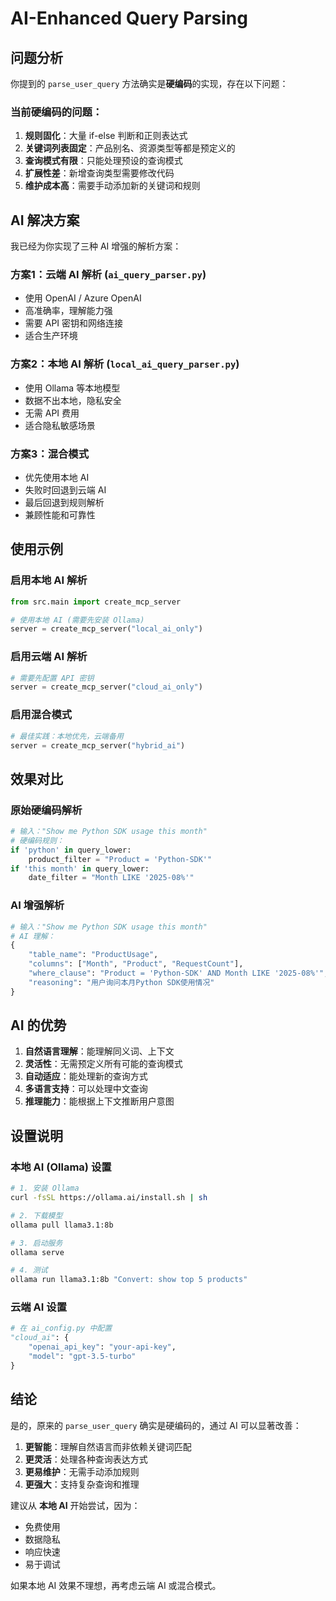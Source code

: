# AI-Enhanced Query Parsing

## 问题分析

你提到的 `parse_user_query` 方法确实是**硬编码**的实现，存在以下问题：

### 当前硬编码的问题：
1. **规则固化**：大量 if-else 判断和正则表达式
2. **关键词列表固定**：产品别名、资源类型等都是预定义的  
3. **查询模式有限**：只能处理预设的查询模式
4. **扩展性差**：新增查询类型需要修改代码
5. **维护成本高**：需要手动添加新的关键词和规则

## AI 解决方案

我已经为你实现了三种 AI 增强的解析方案：

### 方案1：云端 AI 解析 (`ai_query_parser.py`)
- 使用 OpenAI / Azure OpenAI
- 高准确率，理解能力强
- 需要 API 密钥和网络连接
- 适合生产环境

### 方案2：本地 AI 解析 (`local_ai_query_parser.py`) 
- 使用 Ollama 等本地模型
- 数据不出本地，隐私安全
- 无需 API 费用
- 适合隐私敏感场景

### 方案3：混合模式
- 优先使用本地 AI
- 失败时回退到云端 AI
- 最后回退到规则解析
- 兼顾性能和可靠性

## 使用示例

### 启用本地 AI 解析
```python
from src.main import create_mcp_server

# 使用本地 AI (需要先安装 Ollama)
server = create_mcp_server("local_ai_only")
```

### 启用云端 AI 解析
```python
# 需要先配置 API 密钥
server = create_mcp_server("cloud_ai_only")
```

### 启用混合模式
```python
# 最佳实践：本地优先，云端备用
server = create_mcp_server("hybrid_ai")
```

## 效果对比

### 原始硬编码解析
```python
# 输入："Show me Python SDK usage this month"
# 硬编码规则：
if 'python' in query_lower:
    product_filter = "Product = 'Python-SDK'"
if 'this month' in query_lower:
    date_filter = "Month LIKE '2025-08%'"
```

### AI 增强解析
```python
# 输入："Show me Python SDK usage this month"
# AI 理解：
{
    "table_name": "ProductUsage",
    "columns": ["Month", "Product", "RequestCount"],
    "where_clause": "Product = 'Python-SDK' AND Month LIKE '2025-08%'",
    "reasoning": "用户询问本月Python SDK使用情况"
}
```

## AI 的优势

1. **自然语言理解**：能理解同义词、上下文
2. **灵活性**：无需预定义所有可能的查询模式
3. **自动适应**：能处理新的查询方式
4. **多语言支持**：可以处理中文查询
5. **推理能力**：能根据上下文推断用户意图

## 设置说明

### 本地 AI (Ollama) 设置
```bash
# 1. 安装 Ollama
curl -fsSL https://ollama.ai/install.sh | sh

# 2. 下载模型
ollama pull llama3.1:8b

# 3. 启动服务
ollama serve

# 4. 测试
ollama run llama3.1:8b "Convert: show top 5 products"
```

### 云端 AI 设置
```python
# 在 ai_config.py 中配置
"cloud_ai": {
    "openai_api_key": "your-api-key",
    "model": "gpt-3.5-turbo"
}
```

## 结论

是的，原来的 `parse_user_query` 确实是硬编码的，通过 AI 可以显著改善：

1. **更智能**：理解自然语言而非依赖关键词匹配
2. **更灵活**：处理各种查询表达方式  
3. **更易维护**：无需手动添加规则
4. **更强大**：支持复杂查询和推理

建议从 **本地 AI** 开始尝试，因为：
- 免费使用
- 数据隐私
- 响应快速
- 易于调试

如果本地 AI 效果不理想，再考虑云端 AI 或混合模式。

